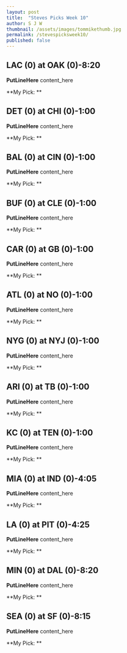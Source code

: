 ```yaml
---
layout: post
title:  "Steves Picks Week 10"
author: S J W
thumbnail: /assets/images/tommikethumb.jpg
permalink: /stevespicksweek10/
published: false
---
```


## **LAC (0) at OAK (0)-8:20** 

**PutLineHere**
content_here

**My Pick: **

## **DET (0) at CHI (0)-1:00** 

**PutLineHere**
content_here

**My Pick: **

## **BAL (0) at CIN (0)-1:00** 

**PutLineHere**
content_here

**My Pick: **

## **BUF (0) at CLE (0)-1:00** 

**PutLineHere**
content_here

**My Pick: **

## **CAR (0) at GB (0)-1:00** 

**PutLineHere**
content_here

**My Pick: **

## **ATL (0) at NO (0)-1:00** 

**PutLineHere**
content_here

**My Pick: **

## **NYG (0) at NYJ (0)-1:00** 

**PutLineHere**
content_here

**My Pick: **

## **ARI (0) at TB (0)-1:00** 

**PutLineHere**
content_here

**My Pick: **

## **KC (0) at TEN (0)-1:00** 

**PutLineHere**
content_here

**My Pick: **

## **MIA (0) at IND (0)-4:05** 

**PutLineHere**
content_here

**My Pick: **

## **LA (0) at PIT (0)-4:25** 

**PutLineHere**
content_here

**My Pick: **

## **MIN (0) at DAL (0)-8:20** 

**PutLineHere**
content_here

**My Pick: **

## **SEA (0) at SF (0)-8:15** 

**PutLineHere**
content_here

**My Pick: **

